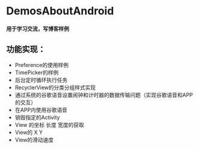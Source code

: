 # DemosAboutAndroid
#### 用于学习交流，写博客样例<br/>

**功能实现：**
--------
- Preference的使用样例
- TimePicker的样例
- 后台定时循环执行任务
- RecyclerView的分类分组样式实现
- 通过系统的谷歌语音设置闹钟和计时器的数据传输问题（实现谷歌语音和APP的交互）
- 在APP内使用谷歌语音
- 销毁指定的Activity
- View 的坐标 长度 宽度的获取
- View的 X Y
- View的滑动速度

